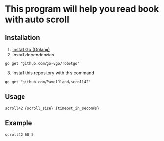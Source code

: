 # This program will help you read book with auto scroll

## Installation
1. [Install Go (Golang)](https://golang.org/doc/install)
2. Install dependencies
```
go get "github.com/go-vgo/robotgo"
```
3. Install this repository with this command
```
go get "github.com/PavelJland/scroll42"
```

## Usage
```
scroll42 {scroll_size} {timeout_in_seconds}
```

## Example
```
scroll42 60 5
```
